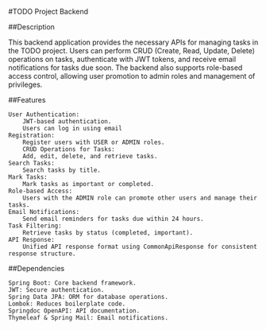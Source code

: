 #TODO Project Backend

##Description

This backend application provides the necessary APIs for managing tasks in the TODO project. Users can perform CRUD (Create, Read, Update, Delete) operations on tasks, authenticate with JWT tokens, and receive email notifications for tasks due soon. The backend also supports role-based access control, allowing user promotion to admin roles and management of privileges.

##Features
```
User Authentication:
    JWT-based authentication.
    Users can log in using email 
Registration:
    Register users with USER or ADMIN roles.
    CRUD Operations for Tasks:
    Add, edit, delete, and retrieve tasks.
Search Tasks:
    Search tasks by title.
Mark Tasks:
    Mark tasks as important or completed.
Role-based Access:
    Users with the ADMIN role can promote other users and manage their tasks.
Email Notifications:
    Send email reminders for tasks due within 24 hours.
Task Filtering:
    Retrieve tasks by status (completed, important).
API Response:
    Unified API response format using CommonApiResponse for consistent response structure.
```
##Dependencies
```
Spring Boot: Core backend framework.
JWT: Secure authentication.
Spring Data JPA: ORM for database operations.
Lombok: Reduces boilerplate code.
Springdoc OpenAPI: API documentation.
Thymeleaf & Spring Mail: Email notifications.
```
